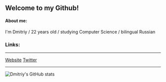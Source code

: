
## Welcome to my Github!

#### About me:
I'm Dmitriy / 22 years old / studying Computer Science / bilingual Russian

### Links:
***
[Website](https://www.dhotspot.xyz)
[Twitter](https://www.twitter.com/DmitriyShumkin)
***
![Dmitriy's GitHub stats](https://github-readme-stats.vercel.app/api?username=DmitriyShum&show_icons=true&theme=radical)
